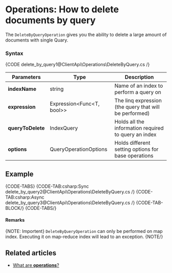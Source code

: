﻿# Operations: How to delete documents by query

The `DeleteByQueryOperation` gives you the ability to delete a large amount of documents with single Quary.

### Syntax

{CODE delete_by_query1@ClientApi\Operations\DeleteByQuery.cs /}

| Parameters | Type | Description |
| ------------- | ------------- | ----- |
| **indexName** | string | Name of an index to perform a query on |
| **expression** | Expression<Func<T, bool>> | The linq expression (the query that will be performed) |
| **queryToDelete** | IndexQuery | Holds all the information required to query an index |
| **options** | QueryOperationOptions | Holds different setting options for base operations |



## Example
{CODE-TABS}
{CODE-TAB:csharp:Sync delete_by_query2@ClientApi\Operations\DeleteByQuery.cs /}
{CODE-TAB:csharp:Async delete_by_query3@ClientApi\Operations\DeleteByQuery.cs /}
{CODE-TAB-BLOCK/}
{CODE-TABS/}


#### Remarks
{NOTE: Importent} 
`DeleteByQueryOperation` can only be performed on map index. Executing it on map-reduce index will lead to an exception. 
{NOTE/}


## Related articles

- [What are **operations**?](../what-are-operations?)  
